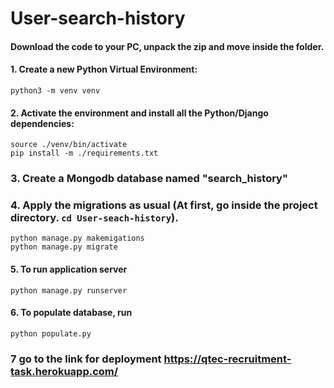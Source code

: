    # User-search-history

#### Download the code to your PC, unpack the zip and move inside the folder.

#### 1. Create a new Python Virtual Environment:
```
python3 -m venv venv
```

#### 2. Activate the environment and install all the Python/Django dependencies:

```
source ./venv/bin/activate
pip install -m ./requirements.txt
```

### 3. Create a Mongodb database named "search_history"


### 4. Apply the migrations as usual (At first, go inside the project directory.  ```cd User-seach-history```).
```
python manage.py makemigations
python manage.py migrate
```
#### 5. To run application server 
```
python manage.py runserver
```
#### 6. To populate database, run
```
python populate.py
```
### 7 go to the link for deployment https://qtec-recruitment-task.herokuapp.com/
